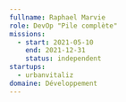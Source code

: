 ```yaml
---
fullname: Raphael Marvie
role: DevOp "Pile complète" 
missions:
  - start: 2021-05-10
    end: 2021-12-31
    status: independent
startups:
  - urbanvitaliz
domaine: Développement
---
```

